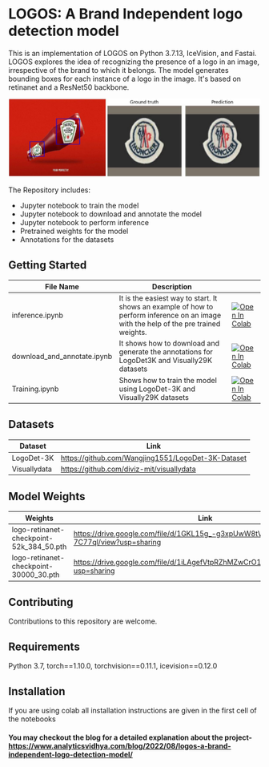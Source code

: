 # LOGOS: A Brand Independent logo detection model

This is an implementation of LOGOS on Python 3.7.13, IceVision, and Fastai. LOGOS explores the idea of recognizing the presence of a logo in an image, irrespective of the brand to which it belongs. The model generates bounding boxes for each instance of a logo in the image. It's based on retinanet and a ResNet50 backbone.

![](./images/cover.JPG)

The Repository includes:
  - Jupyter notebook to train the model
  - Jupyter notebook to download and annotate the model
  - Jupyter notebook to perform inference 
  - Pretrained weights for the model
  - Annotations for the datasets
  
 
## Getting Started

| File Name                   	| Description                                                                                                                          	|                                                                                                                                                                                	|
|-----------------------------	|--------------------------------------------------------------------------------------------------------------------------------------	|--------------------------------------------------------------------------------------------------------------------------------------------------------------------------------	|
| inference.ipynb             	| It is the easiest way to start. It shows an example of how to perform inference on an image with the help of the pre trained weights. 	| [![Open In Colab](https://colab.research.google.com/assets/colab-badge.svg)](https://colab.research.google.com/github/LaotechLabs/LOGOS/blob/main/inference.ipynb)             	|
| download_and_annotate.ipynb 	| It shows how to download and generate the annotations for LogoDet3K and Visually29K datasets                                         	| [![Open In Colab](https://colab.research.google.com/assets/colab-badge.svg)](https://colab.research.google.com/github/LaotechLabs/LOGOS/blob/main/download_and_annotate.ipynb) 	|
| Training.ipynb              	| Shows how to train the model using LogoDet-3K and Visually29K datasets                                                               	| [![Open In Colab](https://colab.research.google.com/assets/colab-badge.svg)](https://colab.research.google.com/github/LaotechLabs/LOGOS/blob/main/Training.ipynb)              	|

## Datasets

| Dataset     	| Link                                             	|
|-------------	|--------------------------------------------------	|
| LogoDet-3K   	| https://github.com/Wangjing1551/LogoDet-3K-Dataset|
| Visuallydata 	| https://github.com/diviz-mit/visuallydata        	|

## Model Weights

| Weights                                  	| Link                                                                               	|
|------------------------------------------	|------------------------------------------------------------------------------------	|
| logo-retinanet-checkpoint-52k_384_50.pth 	| https://drive.google.com/file/d/1GKL15g_-g3xpUwW8tVLMKQPIv-7C77ql/view?usp=sharing 	|
| logo-retinanet-checkpoint-30000_30.pth   	| https://drive.google.com/file/d/1iLAgefVtpRZhMZwCrO1hfFpBXq5CDcrS/view?usp=sharing 	|

## Contributing

Contributions to this repository are welcome.

## Requirements

Python 3.7, torch==1.10.0, torchvision==0.11.1, icevision==0.12.0

## Installation

If you are using colab all installation instructions are given in the first cell of the notebooks

#### You may checkout the blog for a detailed explanation about the project- https://www.analyticsvidhya.com/blog/2022/08/logos-a-brand-independent-logo-detection-model/ 
